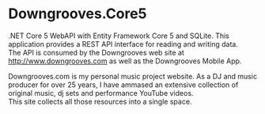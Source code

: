 # Downgrooves.Core5
.NET Core 5 WebAPI with Entity Framework Core 5 and SQLite.  This application provides a REST API interface for reading and writing data.  
The API is consumed by the Downgrooves web site at http://www.downgrooves.com as well as the Downgrooves Mobile App.

Downgrooves.com is my personal music project website.  As a DJ and music producer for over 25 years, I have ammased an extensive collection of original music, dj sets and performance YouTube videos.  
This site collects all those resources into a single space.
